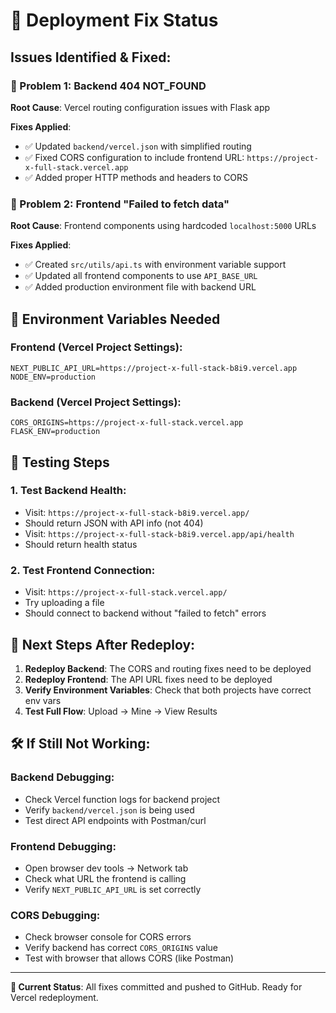 # 🔧 Deployment Fix Status

## Issues Identified & Fixed:

### 🚨 Problem 1: Backend 404 NOT_FOUND
**Root Cause**: Vercel routing configuration issues with Flask app

**Fixes Applied**:
- ✅ Updated `backend/vercel.json` with simplified routing
- ✅ Fixed CORS configuration to include frontend URL: `https://project-x-full-stack.vercel.app`
- ✅ Added proper HTTP methods and headers to CORS

### 🚨 Problem 2: Frontend "Failed to fetch data"
**Root Cause**: Frontend components using hardcoded `localhost:5000` URLs

**Fixes Applied**:
- ✅ Created `src/utils/api.ts` with environment variable support
- ✅ Updated all frontend components to use `API_BASE_URL`
- ✅ Added production environment file with backend URL

## 📝 Environment Variables Needed

### Frontend (Vercel Project Settings):
```
NEXT_PUBLIC_API_URL=https://project-x-full-stack-b8i9.vercel.app
NODE_ENV=production
```

### Backend (Vercel Project Settings):
```
CORS_ORIGINS=https://project-x-full-stack.vercel.app
FLASK_ENV=production
```

## 🧪 Testing Steps

### 1. Test Backend Health:
- Visit: `https://project-x-full-stack-b8i9.vercel.app/`
- Should return JSON with API info (not 404)
- Visit: `https://project-x-full-stack-b8i9.vercel.app/api/health`
- Should return health status

### 2. Test Frontend Connection:
- Visit: `https://project-x-full-stack.vercel.app/`
- Try uploading a file
- Should connect to backend without "failed to fetch" errors

## 🔄 Next Steps After Redeploy:

1. **Redeploy Backend**: The CORS and routing fixes need to be deployed
2. **Redeploy Frontend**: The API URL fixes need to be deployed
3. **Verify Environment Variables**: Check that both projects have correct env vars
4. **Test Full Flow**: Upload → Mine → View Results

## 🛠️ If Still Not Working:

### Backend Debugging:
- Check Vercel function logs for backend project
- Verify `backend/vercel.json` is being used
- Test direct API endpoints with Postman/curl

### Frontend Debugging:
- Open browser dev tools → Network tab
- Check what URL the frontend is calling
- Verify `NEXT_PUBLIC_API_URL` is set correctly

### CORS Debugging:
- Check browser console for CORS errors
- Verify backend has correct `CORS_ORIGINS` value
- Test with browser that allows CORS (like Postman)

---

**📍 Current Status**: All fixes committed and pushed to GitHub. Ready for Vercel redeployment.
